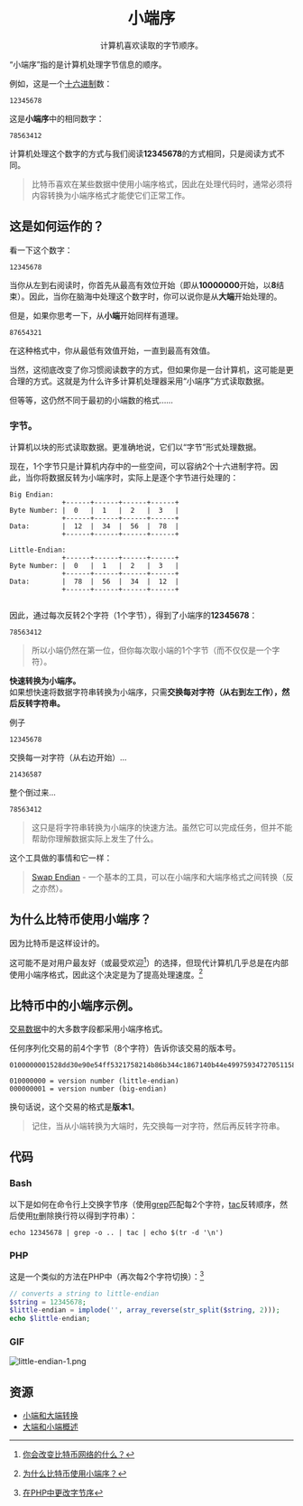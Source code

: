 # <center>小端序</center>
<center>计算机喜欢读取的字节顺序。</center>

“小端序”指的是计算机处理字节信息的顺序。

例如，这是一个[十六进制](../Hexadecimal/hexadecimal.md)数：
```
12345678
```
这是**小端序**中的相同数字：
```
78563412
```
计算机处理这个数字的方式与我们阅读**12345678**的方式相同，只是阅读方式不同。

>比特币喜欢在某些数据中使用小端序格式，因此在处理代码时，通常必须将内容转换为小端序格式才能使它们正常工作。

## 这是如何运作的？
看一下这个数字：
```
12345678
```
当你从左到右阅读时，你首先从最高有效位开始（即从**10000000**开始，以**8**结束）。因此，当你在脑海中处理这个数字时，你可以说你是从**大端**开始处理的。

但是，如果你思考一下，从**小端**开始同样有道理。
```
87654321
```
在这种格式中，你从最低有效值开始，一直到最高有效值。

当然，这彻底改变了你习惯阅读数字的方式，但如果你是一台计算机，这可能是更合理的方式。这就是为什么许多计算机处理器采用“小端序”方式读取数据。

但等等，这仍然不同于最初的小端数的格式……

### 字节。
计算机以块的形式读取数据。更准确地说，它们以“字节”形式处理数据。

现在，1个字节只是计算机内存中的一些空间，可以容纳2个十六进制字符。因此，当你将数据反转为小端序时，实际上是逐个字节进行处理的：
```
Big Endian:
             +------+------+------+------+
Byte Number: |  0   |  1   |  2   |  3   |
             +------+------+------+------+
Data:        |  12  |  34  |  56  |  78  |
             +------+------+------+------+

Little-Endian:
             +------+------+------+------+
Byte Number: |  0   |  1   |  2   |  3   |
             +------+------+------+------+
Data:        |  78  |  56  |  34  |  12  |
             +------+------+------+------+
        
```

因此，通过每次反转2个字符（1个字节），得到了小端序的**12345678**：
```
78563412
```

>所以小端仍然在第一位，但你每次取小端的1个字节（而不仅仅是一个字符）。

**快速转换为小端序。**  
如果想快速将数据字符串转换为小端序，只需**交换每对字符（从右到左工作），然后反转字符串。**

例子  
```
12345678
```
交换每一对字符（从右边开始）...
```
21436587
```
整个倒过来...  
```
78563412
```

>这只是将字符串转换为小端序的快速方法。虽然它可以完成任务，但并不能帮助你理解数据实际上发生了什么。

这个工具做的事情和它一样：

>[Swap Endian](https://learnmeabitcoin.com/tools/swapendian) - 一个基本的工具，可以在小端序和大端序格式之间转换（反之亦然）。

## 为什么比特币使用小端序？

因为比特币是这样设计的。

这可能不是对用户最友好（或最受欢迎[^1]）的选择，但现代计算机几乎总是在内部使用小端序格式，因此这个决定是为了提高处理速度。[^2]

## 比特币中的小端序示例。

[交易数据](../../Transaction/Transaction%20Data/Transaction%20Data.md)中的大多数字段都采用小端序格式。

任何序列化交易的前4个字节（8个字符）告诉你该交易的版本号。
```
0100000001528dd30e90e54ff5321758214b86b344c1867140b44e49975934727051158a0a000000008b4830450221008e332006edbbbda724f5955f55e29ec1dd526f9a7f7599b5c801860b3e378e4e02201c3f501bf1f43010e85a25abbd0fc4547491c334744cc4728d86914a59811dd4014104212b6993b785b677e55a886f9353b1d216c939c86b96d5d86e8f3bd8d8ffe2164ecf7c0f6ecc8c525a4850f896af1a7612fb7520ad88f77717ee4c824ab00582ffffffff01f06c3577000000001976a914d1a4db47565243b566b5fc400ff59400ac254cb988ac00000000
```
```
010000000 = version number (little-endian)
000000001 = version number (big-endian)
```
换句话说，这个交易的格式是**版本1**。

>记住，当从小端转换为大端时，先交换每一对字符，然后再反转字符串。

## 代码

### Bash
以下是如何在命令行上交换字节序（使用[grep](https://linux.die.net/man/1/grep)匹配每2个字符，[tac](https://linux.die.net/man/1/tac)反转顺序，然后使用[tr](https://linux.die.net/man/1/tr)删除换行符以得到字符串）：
```
echo 12345678 | grep -o .. | tac | echo $(tr -d '\n')
```

### PHP
这是一个类似的方法在PHP中（再次每2个字符切换）：[^3]
```php
// converts a string to little-endian
$string = 12345678;
$little-endian = implode('', array_reverse(str_split($string, 2)));
echo $little-endian;
```

### GIF
![little-endian-1.png](img/Little-Endian-1%20(1).gif)

## 资源
* [小端和大端转换](http://phoxis.org/2010/01/28/little-big-endian-conversion/)
* [大端和小端概述](http://www.cs.umd.edu/class/sum2003/cmsc311/Notes/Data/endian.html)


[^1]:[你会改变比特币网络的什么？](https://bitcointalk.org/index.php?topic=4278.0)
[^2]:[为什么比特币使用小端序？](http://bitcoin.stackexchange.com/questions/2063/why-does-the-bitcoin-protocol-use-the-little-endian-notation#answer-2069)
[^3]:[在PHP中更改字节序](http://stackoverflow.com/questions/7547056/changing-endianness-in-php#answer-7548355)